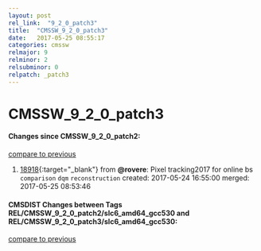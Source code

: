 ```yaml
---
layout: post
rel_link:  "9_2_0_patch3"
title:  "CMSSW_9_2_0_patch3"
date:   2017-05-25 08:55:17
categories: cmssw
relmajor: 9
relminor: 2
relsubminor: 0
relpatch: _patch3
---
```


# CMSSW_9_2_0_patch3
#### Changes since CMSSW_9_2_0_patch2:
[compare to previous](https://github.com/cms-sw/cmssw/compare/CMSSW_9_2_0_patch2...CMSSW_9_2_0_patch3)



1. [18918](http://github.com/cms-sw/cmssw/pull/18918){:target="_blank"}  from **@rovere**: Pixel tracking2017 for online bs `comparison`  `dqm`  `reconstruction`  created: 2017-05-24 16:55:00 merged: 2017-05-25 08:53:46

#### CMSDIST Changes between Tags REL/CMSSW_9_2_0_patch2/slc6_amd64_gcc530 and REL/CMSSW_9_2_0_patch3/slc6_amd64_gcc530:
[compare to previous](https://github.com/cms-sw/cmsdist/compare/REL/CMSSW_9_2_0_patch2/slc6_amd64_gcc530...REL/CMSSW_9_2_0_patch3/slc6_amd64_gcc530)


